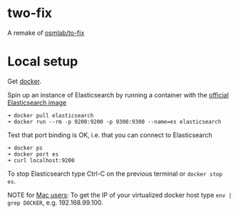 # two-fix

A remake of [osmlab/to-fix](https://github.com/osmlab/to-fix-backend)

# Local setup

Get [docker](http://www.docker.com/).

Spin up an instance of Elasticsearch by running a container with the [official Elasticsearch image](https://hub.docker.com/_/elasticsearch/)
```
➜ docker pull elasticsearch
➜ docker run --rm -p 9200:9200 -p 9300:9300 --name=es elasticsearch
```

Test that port binding is OK, i.e. that you can connect to Elasticsearch
```
➜ docker ps
➜ docker port es
➜ curl localhost:9200
```

To stop Elasticsearch type Ctrl-C on the previous terminal or `docker stop es`.

NOTE for [Mac users](https://docs.docker.com/docker-for-mac/docker-toolbox/#/setting-up-to-run-docker-for-mac):
To get the IP of your virtualized docker host type `env | grep DOCKER`, e.g. 192.168.99.100.
